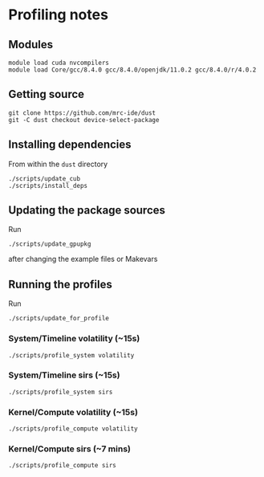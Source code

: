 # Profiling notes

## Modules

```
module load cuda nvcompilers
module load Core/gcc/8.4.0 gcc/8.4.0/openjdk/11.0.2 gcc/8.4.0/r/4.0.2
```

## Getting source

```
git clone https://github.com/mrc-ide/dust
git -C dust checkout device-select-package
```

## Installing dependencies

From within the `dust` directory

```
./scripts/update_cub
./scripts/install_deps
```

## Updating the package sources

Run

```
./scripts/update_gpupkg
```

after changing the example files or Makevars

## Running the profiles

Run

```
./scripts/update_for_profile
```

### System/Timeline volatility (~15s)

```
./scripts/profile_system volatility
```

### System/Timeline sirs (~15s)

```
./scripts/profile_system sirs
```

### Kernel/Compute volatility (~15s)

```
./scripts/profile_compute volatility
```

### Kernel/Compute sirs (~7 mins)

```
./scripts/profile_compute sirs
```

